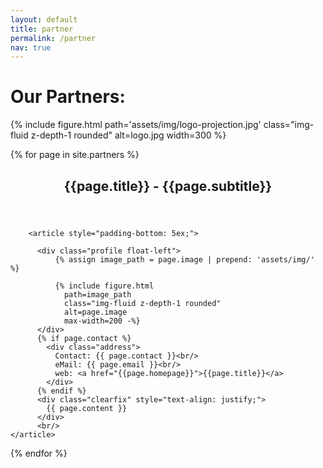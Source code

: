 ```yaml
---
layout: default
title: partner
permalink: /partner
nav: true
---
```


<h1> Our Partners: </h1>

{% include figure.html
    path='assets/img/logo-projection.jpg'
    class="img-fluid z-depth-1 rounded"
    alt=logo.jpg
    width=300 %}


{% for page in site.partners %}
 <div class="post">
        <header class="post-header">
          <h2 class="post-title">{{page.title}} - {{page.subtitle}}</h2>
        </header>

        <article style="padding-bottom: 5ex;">

          <div class="profile float-left">
              {% assign image_path = page.image | prepend: 'assets/img/' %}

              {% include figure.html
                path=image_path
                class="img-fluid z-depth-1 rounded"
                alt=page.image
                max-width=200 -%}
          </div>
          {% if page.contact %}
            <div class="address">
              Contact: {{ page.contact }}<br/>
              eMail: {{ page.email }}<br/>
              web: <a href="{{page.homepage}}">{{page.title}}</a>
            </div>
          {% endif %}
          <div class="clearfix" style="text-align: justify;">
            {{ page.content }}
          </div>
		  <br/>
	</article>
</div>
{% endfor %}
